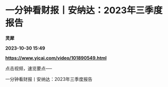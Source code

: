 # 一分钟看财报丨安纳达：2023年三季度报告
**灵犀**

**2023-10-30 15:49**

**https://www.yicai.com/video/101890549.html**

点击视频，速览要点──

一分钟看财报丨安纳达：2023年三季度报告